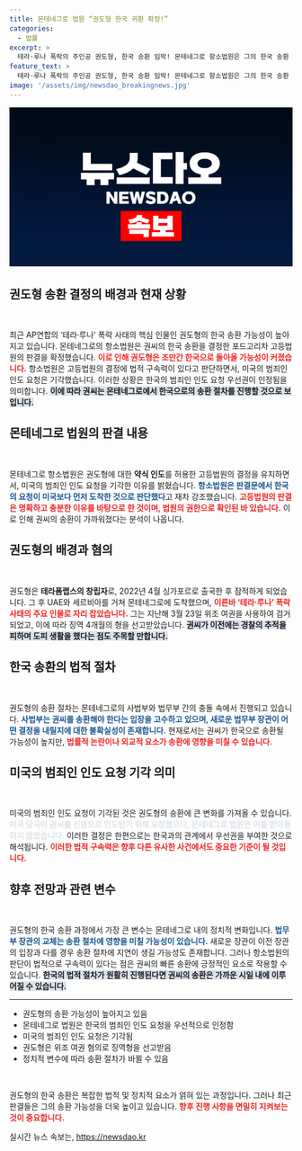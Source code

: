 ```yaml
---
title: 몬테네그로 법원 “권도형 한국 귀환 확정!”
categories:
  - 법률
excerpt: >
  테라·루나 폭락의 주인공 권도형, 한국 송환 임박! 몬테네그로 항소법원은 그의 한국 송환 결정을 확정하며 법적 구속력을 강조했다. 그의 11개월 도피생활이 끝나고 한국 법정에 서게 될 날이 가까워진다.
feature_text: >
  테라·루나 폭락의 주인공 권도형, 한국 송환 임박! 몬테네그로 항소법원은 그의 한국 송환 결정을 확정하며 법적 구속력을 강조했다. 그의 11개월 도피생활이 끝나고 한국 법정에 서게 될 날이 가까워진다.
image: '/assets/img/newsdao_breakingnews.jpg'
---
```


<p><img src="/assets/img/newsdao_breakingnews.jpg" alt="bookingtag 속보" /></p>

<h2 data-ke-size="size26">권도형 송환 결정의 배경과 현재 상황</h2>

<p data-ke-size="size16">&nbsp;</p> 

<p>최근 AP연합의 ‘테라·루나’ 폭락 사태의 핵심 인물인 권도형의 한국 송환 가능성이 높아지고 있습니다. 몬테네그로의 항소법원은 권씨의 한국 송환을 결정한 포드고리차 고등법원의 판결을 확정했습니다. <b><span style="color: #ee2323;">이로 인해 권도형은 조만간 한국으로 돌아올 가능성이 커졌습니다.</span></b> 항소법원은 고등법원의 결정에 법적 구속력이 있다고 판단하면서, 미국의 범죄인 인도 요청은 기각했습니다. 이러한 상황은 한국의 범죄인 인도 요청 우선권이 인정됨을 의미합니다. <b><span style="background-color: #21538527;">이에 따라 권씨는 몬테네그로에서 한국으로의 송환 절차를 진행할 것으로 보입니다.</span></b> </p>

<h2 data-ke-size="size26">몬테네그로 법원의 판결 내용</h2>

<p data-ke-size="size16">&nbsp;</p> 

<p>몬테네그로 항소법원은 권도형에 대한 <strong>약식 인도</strong>를 허용한 고등법원의 결정을 유지하면서, 미국의 범죄인 인도 요청을 기각한 이유를 밝혔습니다. <b><span style="color: #1a5490;">항소법원은 판결문에서 한국의 요청이 미국보다 먼저 도착한 것으로 판단했다</span></b>고 재차 강조했습니다. <b><span style="color: #ee2323;">고등법원의 판결은 명확하고 충분한 이유를 바탕으로 한 것이며, 법원의 권한으로 확인된 바 있습니다.</span></b> 이로 인해 권씨의 송환이 가까워졌다는 분석이 나옵니다. </p>

<h2 data-ke-size="size26">권도형의 배경과 혐의</h2>

<p data-ke-size="size16">&nbsp;</p> 

<p>권도형은 <strong>테라폼랩스의 창립자</strong>로, 2022년 4월 싱가포르로 출국한 후 잠적하게 되었습니다. 그 후 UAE와 세르비아를 거쳐 몬테네그로에 도착했으며, <b><span style="color: #ee2323;">이른바 ‘테라·루나’ 폭락 사태의 주요 인물로 자리 잡았습니다.</span></b> 그는 지난해 3월 23일 위조 여권을 사용하여 검거되었고, 이에 따라 징역 4개월의 형을 선고받았습니다. <b><span style="background-color: #21538527;">권씨가 이전에는 경찰의 추적을 피하며 도피 생활을 했다는 점도 주목할 만합니다.</span></b> </p>

<h2 data-ke-size="size26">한국 송환의 법적 절차</h2>

<p data-ke-size="size16">&nbsp;</p> 

<p>권도형의 송환 절차는 몬테네그로의 사법부와 법무부 간의 충돌 속에서 진행되고 있습니다. <b><span style="color: #1a5490;">사법부는 권씨를 송환해야 한다는 입장을 고수하고 있으며, 새로운 법무부 장관이 어떤 결정을 내릴지에 대한 불확실성이 존재합니다.</span></b> 현재로서는 권씨가 한국으로 송환될 가능성이 높지만, <b><span style="color: #ee2323;">법률적 논란이나 외교적 요소가 송환에 영향을 미칠 수 있습니다.</span></b> </p>

<h2 data-ke-size="size26">미국의 범죄인 인도 요청 기각 의미</h2>

<p data-ke-size="size16">&nbsp;</p> 

<p>미국의 범죄인 인도 요청이 기각된 것은 권도형의 송환에 큰 변화를 가져올 수 있습니다. <b><span style="color: #21538527;">미국 당국이 권씨를 신병으로 인도받기 위해 요청했으나, 몬테네그로 법원은 이를 받아들이지 않았습니다.</span></b> 이러한 결정은 한편으로는 한국과의 관계에서 우선권을 부여한 것으로 해석됩니다. <b><span style="color: #ee2323;">이러한 법적 구속력은 향후 다른 유사한 사건에서도 중요한 기준이 될 것입니다.</span></b> </p>

<h2 data-ke-size="size26">향후 전망과 관련 변수</h2>

<p data-ke-size="size16">&nbsp;</p> 

<p>권도형의 한국 송환 과정에서 가장 큰 변수는 몬테네그로 내의 정치적 변화입니다. <b><span style="color: #1a5490;">법무부 장관의 교체는 송환 절차에 영향을 미칠 가능성이 있습니다.</span></b> 새로운 장관이 이전 장관의 입장과 다를 경우 송환 절차에 지연이 생길 가능성도 존재합니다. 그러나 항소법원의 판단이 법적으로 구속력이 있다는 점은 권씨의 빠른 송환에 긍정적인 요소로 작용할 수 있습니다. <b><span style="background-color: #21538527;">한국의 법적 절차가 원활히 진행된다면 권씨의 송환은 가까운 시일 내에 이루어질 수 있습니다.</span></b> </p>

<hr />

<ul>
    <li>권도형의 송환 가능성이 높아지고 있음</li>
    <li>몬테네그로 법원은 한국의 범죄인 인도 요청을 우선적으로 인정함</li>
    <li>미국의 범죄인 인도 요청은 기각됨</li>
    <li>권도형은 위조 여권 혐의로 징역형을 선고받음</li>
    <li>정치적 변수에 따라 송환 절차가 바뀔 수 있음</li>
</ul>

<p data-ke-size="size16">&nbsp;</p> 

<p>권도형의 한국 송환은 복잡한 법적 및 정치적 요소가 얽혀 있는 과정입니다. 그러나 최근 판결들은 그의 송환 가능성을 더욱 높이고 있습니다. <b><span style="color: #ee2323;">향후 진행 사항을 면밀히 지켜보는 것이 중요합니다.</span></b></p>
실시간 뉴스 속보는, <a href="https://newsdao.kr" rel="dofollow">https://newsdao.kr</a>


